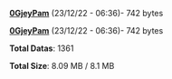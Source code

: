 [**0GjeyPam**](/data/0GjeyPam.txt) (23/12/22 - 06:36)- 742 bytes

[**0GjeyPam**](/data/0GjeyPam.txt) (23/12/22 - 06:36)- 742 bytes

**Total Datas**: 1361

**Total Size**: 8.09 MB / 8.1 MB